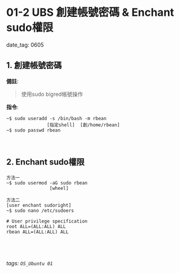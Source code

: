 # 01-2 UBS 創建帳號密碼 & Enchant sudo權限
date_tag: 0605

## 1. 創建帳號密碼

**備註**:
>使用sudo bigred帳號操作

**指令**:

```
~$ sudo useradd -s /bin/bash -m rbean
               [指定shell]  [創/home/rbean]
~$ sudo passwd rbean
```

</br>

## 2. Enchant sudo權限

```
方法一
~$ sudo usermod -aG sudo rbean
                [wheel]

方法二
[user enchant sudoright]
~$ sudo nano /etc/sudoers

# User privilege specification
root ALL=(ALL:ALL) ALL
rbean ALL=(ALL:ALL) ALL
```
<br /><br />
###### tags: `OS_Ubuntu 01`

